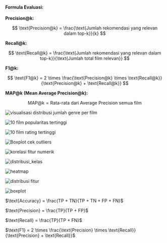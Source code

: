 #### **Formula Evaluasi:**

**Precision@k:**

  $$
  \text{Precision@k} = \frac{\text{Jumlah rekomendasi yang relevan dalam top-k}}{k}
  $$


**Recall@k:**

  $$
  \text{Recall@k} = \frac{\text{Jumlah rekomendasi yang relevan dalam top-k}}{\text{Jumlah total film relevan}}
  $$


**F1@k:**

  $$
  \text{F1@k} = 2 \times \frac{\text{Precision@k} \times \text{Recall@k}}{\text{Precision@k} + \text{Recall@k}}
  $$


**MAP@k (Mean Average Precision@k):**

  $$
  \text{MAP@k} = \text{Rata-rata dari Average Precision semua film}
  $$





![visualisasi distribusi jumlah genre per film](https://github.com/user-attachments/assets/5fb9bb15-ed53-4e8d-9171-24f67ae76d43)


![10 film popularitas tertinggi](https://github.com/user-attachments/assets/006a4824-8716-452a-a48e-5351faf315b0)


![10 film rating tertinggi](https://github.com/user-attachments/assets/98936047-37b2-4d26-aa14-522fbdaa70a3)


![Boxplot cek outliers](https://github.com/user-attachments/assets/ea592453-f4fb-4123-9657-a6396b98b56c)


![korelasi fitur numerik](https://github.com/user-attachments/assets/1e0b94c3-5b92-4f4e-8045-4d5272e46997)


![distribusi_kelas](https://github.com/user-attachments/assets/f5d0d7f1-b1a2-40db-b453-81439a342979)

![heatmap](https://github.com/user-attachments/assets/46721b09-60d2-4564-ab28-cf4449ea30bb)

![distribusi fitur](https://github.com/user-attachments/assets/ea68dbb9-3822-4b90-ae2a-8a23664152c2)

![boxplot](https://github.com/user-attachments/assets/f3a1b863-0c38-4ff0-bd01-8b08c4d15fa4)

$\text{Accuracy} = \frac{TP + TN}{TP + TN + FP + FN}$  

$\text{Precision} = \frac{TP}{TP + FP}$  

$\text{Recall} = \frac{TP}{TP + FN}$  

$\text{F1} = 2 \times \frac{\text{Precision} \times \text{Recall}}{\text{Precision} + \text{Recall}}$  




